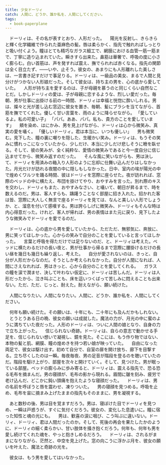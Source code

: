 ```yaml
---
title: 少女ドーリィ
catch: 人間に、どうか、誰か私を、人間にしてください。
tags:
  - book-paperplane
---
```


　ドーリィは、その名が表すとおり、人形だった。
　陽光を反射し、きらきらと輝く化学繊維で作られた亜麻色の髪。唇は柔らかく、指先で触れればしっとりと吸い付くよう。瞳はとても精巧なガラス細工で、網膜における血管一筋一筋まで、丁寧に造り込まれていた。瞬きすら出来た。鼻筋は華奢で、呼吸の度に小さく膨らむ。白い首筋は、声を発すれば震え、撫でられれば赤くなる。指先の関節は全く目立たず、――いや、止そう。彼女の、あまりにも人形離れした美しさは、一言書き記すだけで事足りる。ドーリィは、一級品の美女、まるで人間と見分けがつかない人形娘だった。そして彼女は、持ち主の男を、心の底から愛していた。
　人形が持ち主を愛するのは、子が母親を慕うのと同じくらい自然なことだ。しかしドーリィの愛は、子が母親に恋するような、烈しい愛だった。毎朝、男が仕事に出掛ける前の一時間、ドーリィは幸福と恍惚に酔いしれる。男は、燦々と光が差し込む窓辺に彼女を置き、毎朝、髪にブラシを当てながら、首筋を撫でてくれた。優しく甘い言葉を、雨のように降らせながら。
「愛しているよ。私の可愛い子」
「パパ。ああ、パパ。私も、貴方のことを愛しています」
　頬を染め、はにかみ、男を見上げながら、ドーリィは心から微笑み、真実の愛を囁く。
「優しいドーリィ。君は本当に、いつも優しい」
　男も微笑む。見下した、瞳の裏に嘲りを隠した、生暖かい笑み。ドーリィは、もうその笑みに慣れっこになっていたから、少しだけ、本当に少しだけ悲しそうに瞼を臥せる。そして、彼の笑みが、全く純粋な、愛情の微笑みであると今一度自分に信じ込ませてから、微笑み返すのだった。
　そんな風に笑いながらも、男は決して、ドーリィを用済みの箱入り人形のように忘却に仕舞い込んだりはしなかった。月光だけが訪れる夜闇の中に隠しもしなかった。日中、室内の埃が陽光の中で煌めくワルツを踊る時間、彼はドーリィを窓際に座らせた。夜が訪れれば、窓際のベッドの中に横たえ、布団を掛けてやり、おやすみを言った。別れ際のキスを交わし、ドーリィもまた、おやすみなさい、と囁いて、朝日が昇るまで、時を数えるのだ。男は、客人すらも、躊躇うことなく部屋に招き入れた。招かれた客は皆、窓際に大人しく無言で座るドーリィを見ては、なんと美しい人形でしょうか、と、溜息を付いて感嘆する。男は誇らしげに微笑み、ドーリィもそんな時は内心得意だった。けれど、客人が帰れば、男の表情はまた元に戻り、見下したような微笑みでドーリィを愛でるのだ。

　ドーリィは、心の底から男を愛していたから、ただただ、無邪気に、奔放に、男に笑ってほしかった。心からの笑みで自分のことを愛していると言ってほしかった。
　言葉と呼吸を得ただけでは足りないのだ、と、ドーリィは考えた。ベッドに横たわるだけの長い夜と、男が仕事から帰るまで窓際に腰掛けるだけの長い昼を幾日も幾日も繰り返し、考えた。
　自分が愛されないのは、きっと、自分が人形だからなのだ。そうとしか考えられなかった。自分が人間になれば、人間にさえなれれば、男はきっと、心から自分のことを愛してくれる。
　ガラスの瞳を涙で潤ませ、決して叶わない仮定に、ドーリィは苦しんだ。ドーリィは人形だったから、泣き叫ぶことも、床を這いつくばって苦しみに悶えることも出来ない。ただ、ただ、じっと、耐えた。耐えながら、願い続けた。

　人間になりたい。人間になりたい。人間に、どうか、誰か私を、人間にしてください。

　何年も願い続けた。その願いは、十年にも、二十年にも及んだかもしれない。
　とうとうある日の晩、彼女の願いは成就した。魔法の力が、月光の中に蜜のように満ちていた夜だった。人形のドーリィは、ついに人間の娘となり、自身の力で立ち上がった。
　信じられない奇跡。ドーリィは、自らの意志で動かせる手足を、信じられない想いで凝視し、鏡を見た。そこには、もう作り物ではない、本物の髪と肌、網膜、瞳の煌めきを持つ若い娘が映っていた。
　自由になった両足で、彼女は駆け出す。初めて自分で、自室の扉を開け放ち、廊下を目撃する。立ち尽くしたのは一瞬。毎夜毎夜、男の足音が階段を登るのを聴いていたのだ。階段を駆け上がり、部屋を次々と開けていく。そして、見つけた。男が眠っている部屋。ベッドの膨らみに歩み寄ると、ドーリィは、震える指先で、恐る恐る毛布を摘まんだ。男の寝顔が、毛布の影から現れる。眉間に皺を刻み、疲労で老け込んだ、どこかに鈍い頭痛を抱えたような寝顔だった。
　ドーリィは、男の名前を呼ぼうと唇を震わせ、凍りついた。
　男の寝顔を見つめる。呼吸を止め、毛布を宙に摘まみ上げたままの指先もそのままに、男を凝視する。

　あと数秒の後、男は目を覚ますだろう。男は、寝ぼけた目でドーリィを見つめ、一瞬は戸惑うが、すぐに気付くだろう。彼女の、変化した息遣いに。瞳に宿った知性と魂の光にも。
　男は、歓喜の涙に咽び、こう叫ぶに違いない。ドーリィ、ドーリィ、君は人間だったのか。そして、死後の再会を果たしたかのように、ドーリィの細く柔らかい、甘い肢体を掻き抱くだろう。何年も、何年も男を愛し続けてくれた魂を、やっと抱きしめるだろう。
　ドーリィは、されるがままになりながら、茫然と、中空を見上げた。窓の向こうに浮かぶ月を、彼女の願いを叶えた、魔法と奇跡の光を。

　彼女は、もう男を愛してはいなかった。